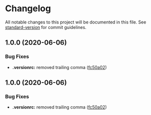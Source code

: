 # Changelog

All notable changes to this project will be documented in this file. See [standard-version](https://github.com/conventional-changelog/standard-version) for commit guidelines.

## 1.0.0 (2020-06-06)


### Bug Fixes

* **.versionrc:** removed trailing comma ([fc50a02](https://github.com/lunaris-studios/lunaris-pkgs/commit/fc50a02694658dd6e673944c6546aeb8789c5b04))

## 1.0.0 (2020-06-06)


### Bug Fixes

* **.versionrc:** removed trailing comma ([fc50a02](https://github.com/lunaris-studios/lunaris-pkgs/commit/fc50a02694658dd6e673944c6546aeb8789c5b04))
